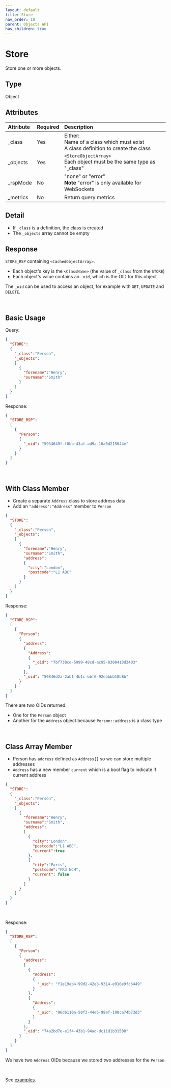 ```yaml
---
layout: default
title: Store
nav_order: 10
parent: Objects API
has_children: true
---
```


# Store
Store one or more objects.


## Type
Object


## Attributes

| Attribute | Required | Description |
|:-----|:---|:-------|
| _class    | Yes | Either:<br/>Name of a class which must exist<br/>A class definition to create the class |
| _objects  | Yes | `<StoreObjectArray>`<br/>Each object must be the same type as "_class" |
| _rspMode  | No  | "none" or "error" <br/> **Note** "error" is only available for WebSockets |
| _metrics  | No  | Return query metrics |


## Detail
- If `_class` is a definition, the class is created
- The `_objects` array cannot be empty


## Response
`STORE_RSP` containing `<CachedObjectArray>`.

- Each object's key is the `<ClassName>` (the value of `_class` from the `STORE`)
- Each object's value contains an `_oid`, which is the OID for this object

The `_oid` can be used to access an object, for example with `GET`, `UPDATE` and `DELETE`.

<br/>


## Basic Usage

Query:
```json
{
  "STORE":
  {
    "_class":"Person",
    "_objects":
    [
      {
        "forename":"Henry",
        "surname":"Smith"        
      }
    ]
  }
}
```

Response:

```json
{
  "STORE_RSP":
  [
    {
      "Person":
      {
        "_oid": "5934649f-f0bb-43af-ad9a-16a0d215044e"
      }
    }
  ]
}
```

<br/>

## With Class Member

- Create a separate `Address` class to store address data
- Add an `"address":"Address"` member to `Person`


```json
{
  "STORE":
  {
    "_class":"Person",
    "_objects":
    [
      {
        "forename":"Henry",
        "surname":"Smith",
        "address":
        {
          "city":"London",
          "postcode":"L1 ABC"
        }
      }
    ]
  }
}
```

Response:
```json
{
  "STORE_RSP":
  [
    {
      "Person":
      {
        "address":
        {
          "Address":
          {
            "_oid": "7bf738ce-5999-48cd-ac95-8300410d3403"
          }
        },
        "_oid": "50846d2a-2ab1-4b1c-bbf6-92ebbbb18b8b"
      }
    }
  ]
}
```

There are two OIDs returned:

- One for the `Person` object
- Another for the `Address` object because `Person::address` is a class type


<br/>

## Class Array Member

- Person has `address` defined as `Address[]` so we can store multiple addresses 
- `Address` has a new member `current` which is a bool flag to indicate if current address

```json
{
  "STORE":
  {
    "_class":"Person",
    "_objects":
    [
      {
        "forename":"Henry",
        "surname":"Smith",
        "address":
        [
          {
            "city":"London",
            "postcode":"L1 ABC",
            "current":true
          },
          {
            "city":"Paris",
            "postcode":"FR3 NCH",
            "current": false
          }
        ]
      }
    ]
  }
}
```

<br/>

Response:
```json
{
  "STORE_RSP":
  [
    {
      "Person":
      {
        "address":
        [
          {
            "Address":
            {
              "_oid": "f1e19eb4-99d2-42e3-9314-e916e9fc6449"
            }
          },
          {
            "Address":
            {
              "_oid": "96d6110a-50f3-44e5-98ef-190ca74b73d3"
            }
          }
        ],
        "_oid": "74a2bd7e-e1f4-43b1-94ad-dc11d1b31508"
      }
    }
  ]
}
```

We have two `Address` OIDs because we stored two addresses for the `Person`.

<br/>

See [examples](store-examples.md).

